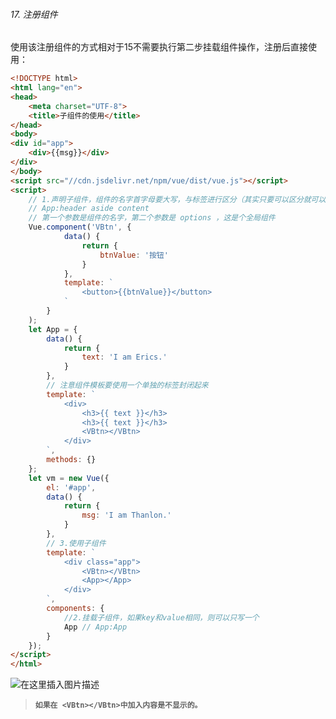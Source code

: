 ###### 17. 注册组件
使用该注册组件的方式相对于15不需要执行第二步挂载组件操作，注册后直接使用：
```html
<!DOCTYPE html>
<html lang="en">
<head>
    <meta charset="UTF-8">
    <title>子组件的使用</title>
</head>
<body>
<div id="app">
    <div>{{msg}}</div>
</div>
</body>
<script src="//cdn.jsdelivr.net/npm/vue/dist/vue.js"></script>
<script>
    // 1.声明子组件，组件的名字首字母要大写，与标签进行区分（其实只要可以区分就可以，大小写没所谓）组建中的data必须是一个函数，一定要有返回值。
    // App:header aside content
    // 第一个参数是组件的名字，第二个参数是 options ，这是个全局组件
    Vue.component('VBtn', {
            data() {
                return {
                    btnValue: '按钮'
                }
            },
            template: `
                <button>{{btnValue}}</button>
            `
        }
    );
    let App = {
        data() {
            return {
                text: 'I am Erics.'
            }
        },
        // 注意组件模板要使用一个单独的标签封闭起来
        template: `
            <div>
                <h3>{{ text }}</h3>
                <h3>{{ text }}</h3>
                <VBtn></VBtn>
            </div>
        `,
        methods: {}
    };
    let vm = new Vue({
        el: '#app',
        data() {
            return {
                msg: 'I am Thanlon.'
            }
        },
        // 3.使用子组件
        template: `
            <div class="app">
                <VBtn></VBtn>
                <App></App>
            </div>
        `,
        components: {
            //2.挂载子组件，如果key和value相同，则可以只写一个
            App // App:App
        }
    });
</script>
</html>
```
![在这里插入图片描述](https://img-blog.csdnimg.cn/20200815034659932.png?x-oss-process=image/watermark,type_ZmFuZ3poZW5naGVpdGk,shadow_10,text_aHR0cHM6Ly9ibG9nLmNzZG4ubmV0L1RoYW5sb24=,size_16,color_FFFFFF,t_70#pic_left)

>**`如果在 <VBtn></VBtn>中加入内容是不显示的。`**